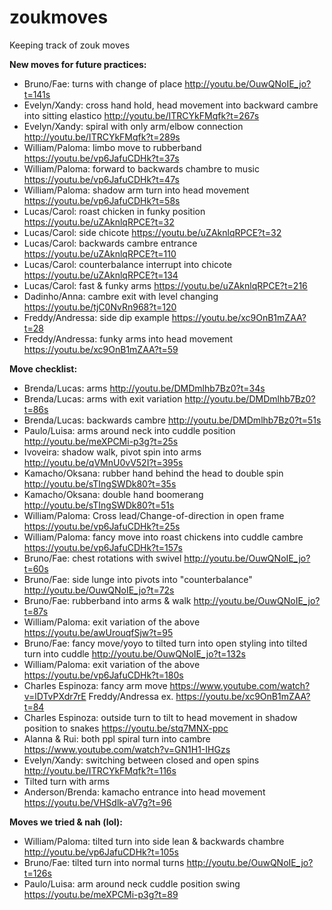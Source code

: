 # zoukmoves
Keeping track of zouk moves

**New moves for future practices:** 
- Bruno/Fae: turns with change of place http://youtu.be/OuwQNoIE_jo?t=141s
- Evelyn/Xandy: cross hand hold, head movement into backward cambre into sitting elastico http://youtu.be/ITRCYkFMqfk?t=267s
- Evelyn/Xandy: spiral with only arm/elbow connection http://youtu.be/ITRCYkFMqfk?t=289s
- William/Paloma: limbo move to rubberband https://youtu.be/vp6JafuCDHk?t=37s
- William/Paloma: forward to backwards chambre to music https://youtu.be/vp6JafuCDHk?t=47s
- William/Paloma: shadow arm turn into head movement https://youtu.be/vp6JafuCDHk?t=58s
- Lucas/Carol: roast chicken in funky position https://youtu.be/uZAknlqRPCE?t=32
- Lucas/Carol: side chicote https://youtu.be/uZAknlqRPCE?t=32
- Lucas/Carol: backwards cambre entrance https://youtu.be/uZAknlqRPCE?t=110
- Lucas/Carol: counterbalance interrupt into chicote https://youtu.be/uZAknlqRPCE?t=134
- Lucas/Carol: fast & funky arms https://youtu.be/uZAknlqRPCE?t=216
- Dadinho/Anna: cambre exit with level changing https://youtu.be/tjC0NvRn968?t=120
- Freddy/Andressa: side dip example https://youtu.be/xc9OnB1mZAA?t=28
- Freddy/Andressa: funky arms into head movement https://youtu.be/xc9OnB1mZAA?t=59

**Move checklist:**
- Brenda/Lucas: arms http://youtu.be/DMDmlhb7Bz0?t=34s
- Brenda/Lucas: arms with exit variation http://youtu.be/DMDmlhb7Bz0?t=86s
- Brenda/Lucas: backwards cambre http://youtu.be/DMDmlhb7Bz0?t=51s
- Paulo/Luisa: arms around neck into cuddle position http://youtu.be/meXPCMi-p3g?t=25s
- Ivoveira: shadow walk, pivot spin into arms http://youtu.be/qVMnU0vV52I?t=395s
- Kamacho/Oksana: rubber hand behind the head to double spin http://youtu.be/sTIngSWDk80?t=35s
- Kamacho/Oksana: double hand boomerang http://youtu.be/sTIngSWDk80?t=51s
- William/Paloma: Cross lead/Change-of-direction in open frame https://youtu.be/vp6JafuCDHk?t=25s
- William/Paloma: fancy move into roast chickens into cuddle cambre https://youtu.be/vp6JafuCDHk?t=157s
- Bruno/Fae: chest rotations with swivel http://youtu.be/OuwQNoIE_jo?t=60s
- Bruno/Fae: side lunge into pivots into "counterbalance" http://youtu.be/OuwQNoIE_jo?t=72s
- Bruno/Fae: rubberband into arms & walk http://youtu.be/OuwQNoIE_jo?t=87s
- William/Paloma: exit variation of the above https://youtu.be/awUrouqfSjw?t=95
- Bruno/Fae: fancy move/yoyo to tilted turn into open styling into tilted turn into cuddle http://youtu.be/OuwQNoIE_jo?t=132s
- William/Paloma: exit variation of the above https://youtu.be/vp6JafuCDHk?t=180s
- Charles Espinoza: fancy arm move https://www.youtube.com/watch?v=lDTvPXdr7rE Freddy/Andressa ex. https://youtu.be/xc9OnB1mZAA?t=84
- Charles Espinoza: outside turn to tilt to head movement in shadow position to snakes https://youtu.be/stq7MNX-ppc
- Alanna & Rui: both ppl spiral turn into cambre https://www.youtube.com/watch?v=GN1H1-IHGzs
- Evelyn/Xandy: switching between closed and open spins http://youtu.be/ITRCYkFMqfk?t=116s
- Tilted turn with arms
- Anderson/Brenda: kamacho entrance into head movement https://youtu.be/VHSdlk-aV7g?t=96

**Moves we tried & nah (lol):**
- William/Paloma: tilted turn into side lean & backwards chambre http://youtu.be/vp6JafuCDHk?t=105s
- Bruno/Fae: tilted turn into normal turns http://youtu.be/OuwQNoIE_jo?t=126s
- Paulo/Luisa: arm around neck cuddle position swing https://youtu.be/meXPCMi-p3g?t=89
